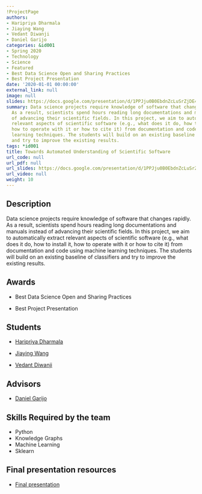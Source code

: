 ```yaml
---
!ProjectPage
authors:
- Haripriya Dharmala
- Jiaying Wang
- Vedant Diwanji
- Daniel Garijo
categories: &id001
- Spring 2020
- Technology
- Science
- Featured
- Best Data Science Open and Sharing Practices
- Best Project Presentation
date: '2020-01-01 00:00:00'
external_link: null
image: null
slides: https://docs.google.com/presentation/d/1PPJju0B0EbdnZcLuSrZjDE4SHT_8mZHd/edit?usp=sharing&ouid=116088473370484068569&rtpof=true&sd=true
summary: Data science projects require knowledge of software that changes rapidly.
  As a result, scientists spend hours reading long documentations and manuals instead
  of advancing their scientific fields. In this project, we aim to automatically extract
  relevant aspects of scientific software (e.g., what does it do, how to install it,
  how to operate with it or how to cite it) from documentation and code using machine
  learning techniques. The students will build on an existing baseline of classifiers
  and try to improve the existing results.
tags: *id001
title: Towards Automated Understanding of Scientific Software
url_code: null
url_pdf: null
url_slides: https://docs.google.com/presentation/d/1PPJju0B0EbdnZcLuSrZjDE4SHT_8mZHd/edit?usp=sharing&ouid=116088473370484068569&rtpof=true&sd=true
url_video: null
weight: 10
---
```

## Description

Data science projects require knowledge of software that changes rapidly. As a result, scientists spend hours reading long documentations and manuals instead of advancing their scientific fields. In this project, we aim to automatically extract relevant aspects of scientific software (e.g., what does it do, how to install it, how to operate with it or how to cite it) from documentation and code using machine learning techniques. The students will build on an existing baseline of classifiers and try to improve the existing results.



## Awards
* Best Data Science Open and Sharing Practices

* Best Project Presentation





## Students

* [Haripriya Dharmala](../../../author/haripriya-dharmala)

* [Jiaying Wang](../../../author/jiaying-wang)

* [Vedant Diwanji](../../../author/vedant-diwanji)

## Advisors

* [Daniel Garijo](../../../author/daniel-garijo)

## Skills Required by the team


* Python
* Knowledge Graphs
* Machine Learning
* Sklearn
## Final presentation resources

* [Final presentation](https://docs.google.com/presentation/d/1PPJju0B0EbdnZcLuSrZjDE4SHT_8mZHd/edit?usp=sharing&amp;ouid=116088473370484068569&amp;rtpof=true&amp;sd=true)
